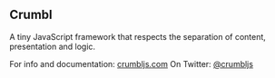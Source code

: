 Crumbl 
-----

A tiny JavaScript framework that respects the separation of content, presentation and logic. 

For info and documentation: [crumbljs.com](https://crumbljs.com)
On Twitter: [@crumbljs](https://twitter.com/crumbljs)

